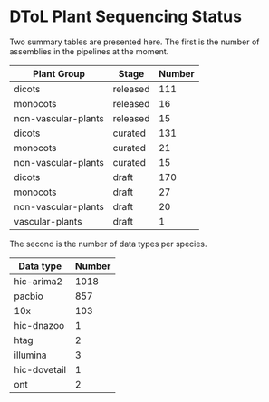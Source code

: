 # DToL Plant Sequencing Status

Two summary tables are presented here. The first is the number of assemblies in the pipelines at the moment.

| Plant Group | Stage | Number |
| --- | --- | --- |
| dicots | released | 111 |
| monocots | released | 16 |
| non-vascular-plants | released | 15 |
| dicots | curated | 131 |
| monocots | curated | 21 |
| non-vascular-plants | curated | 15 |
| dicots | draft | 170 |
| monocots | draft | 27 |
| non-vascular-plants | draft | 20 |
| vascular-plants | draft | 1 |

The second is the number of data types per species.

| Data type | Number |
| --- | --- |
| hic-arima2 | 1018 |
| pacbio | 857 |
| 10x | 103 |
| hic-dnazoo | 1 |
| htag | 2 |
| illumina | 3 |
| hic-dovetail | 1 |
| ont | 2 |

